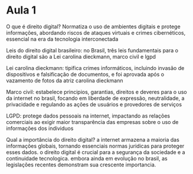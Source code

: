 # Aula 1
O que é direito digital? Normatiza o uso de ambientes digitais e protege informações, abordando riscos de ataques virtuais e crimes cibernéticos, essencial na era da tecnologia interconectada

Leis do direito digital brasileiro: no Brasil, três leis fundamentais para o direito digital são a Lei carolina dieckmann, marco civil e lgpd

Lei carolina dieckmann: tipifica crimes informáticos, incluindo invasão de dispositivos e falsificação de documentos, e foi aprovada após o vazamento de fotos da atriz carolina dieckmann

Marco civil: estabelece principios, garantias, direitos e deveres para o uso da internet no brasil, focando em liberdade de expressão, neutralidade, a privacidade e regulando as ações de usuários e provedores de serviços

LGPD: protege dados pessoais na internet, impactando as relações comerciais ao exigir maior transparência das empresas sobre o uso de informações dos individuos

Qual a importância do direito digital? a internet armazena a maioria das informações globais, tornando essenciais normas juridicas para proteger esses dados. o direito digital é crucial para a segurança da sociedade e a continuidade tecnologica. embora ainda em evolução no brasil, as legislações recentes demonstram sua crescente importancia.
